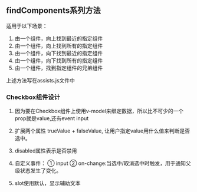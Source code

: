 ## findComponents系列方法  
适用于以下场景：  
1. 由一个组件，向上找到最近的指定组件
2. 由一个组件，向上找到所有的指定组件
3. 由一个组件，向下找到最近的指定组件
4. 由一个组件，向下找到所有的指定组件
5. 由一个组件，找到指定组件的兄弟组件

上述方法写在assists.js文件中

### Checkbox组件设计
1. 因为要在Checkbox组件上使用v-model来绑定数据，所以比不可少的一个prop就是value,还有event input
2. 扩展两个属性  trueValue + falseValue, 让用户指定value用什么值来判断是否选中。
3. disabled属性表示是否禁用

4. 自定义事件： ① input ② on-change:当选中/取消选中时触发，用于通知父级状态发生了变化。
5. slot使用默认，显示辅助文本
